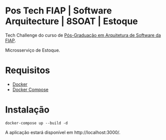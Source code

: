 # Pos Tech FIAP | Software Arquitecture | 8SOAT | Estoque

Tech Challenge do curso de [Pós-Graduação em Arquitetura de Software da FIAP](https://postech.fiap.com.br/curso/software-architecture/).

Microsserviço de Estoque.

# Requisitos

* [Docker](https://docs.docker.com/engine/install/)
* [Docker Compose](https://github.com/docker/compose)

# Instalação

```
docker-compose up --build -d
```

A aplicação estará disponível em http://localhost:3000/.
